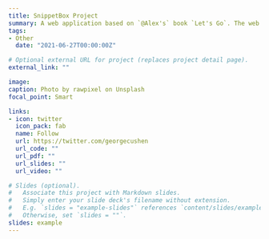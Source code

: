```yaml
---
title: SnippetBox Project
summary: A web application based on `@Alex's` book `Let's Go`. The web app was fully developed using Go and taking advantage of popular packages.
tags:
- Other
  date: "2021-06-27T00:00:00Z"

# Optional external URL for project (replaces project detail page).
external_link: ""

image:
caption: Photo by rawpixel on Unsplash
focal_point: Smart

links:
- icon: twitter
  icon_pack: fab
  name: Follow
  url: https://twitter.com/georgecushen
  url_code: ""
  url_pdf: ""
  url_slides: ""
  url_video: ""

# Slides (optional).
#   Associate this project with Markdown slides.
#   Simply enter your slide deck's filename without extension.
#   E.g. `slides = "example-slides"` references `content/slides/example-slides.md`.
#   Otherwise, set `slides = ""`.
slides: example
---
```


